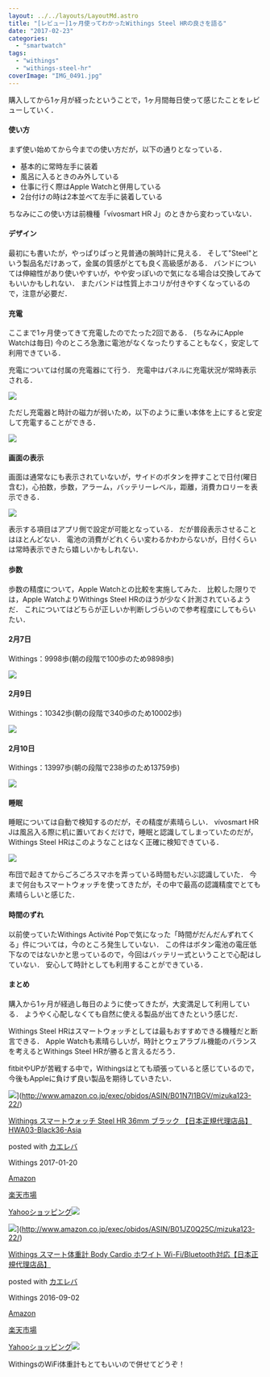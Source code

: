 ```yaml
---
layout: ../../layouts/LayoutMd.astro
title: "[レビュー]1ヶ月使ってわかったWithings Steel HRの良さを語る"
date: "2017-02-23"
categories: 
  - "smartwatch"
tags: 
  - "withings"
  - "withings-steel-hr"
coverImage: "IMG_0491.jpg"
---
```


購入してから1ヶ月が経ったということで，1ヶ月間毎日使って感じたことをレビューしていく．

#### 使い方

まず使い始めてから今までの使い方だが，以下の通りとなっている．

- 基本的に常時左手に装着
- 風呂に入るときのみ外している
- 仕事に行く際はApple Watchと併用している
- 2台付けの時は2本並べて左手に装着している

ちなみにこの使い方は前機種「vívosmart HR J」のときから変わっていない．

#### デザイン

最初にも書いたが，やっぱりぱっと見普通の腕時計に見える． そして"Steel"という製品名だけあって，金属の質感がとても良く高級感がある． バンドについては伸縮性があり使いやすいが，やや安っぽいので気になる場合は交換してみてもいいかもしれない． またバンドは性質上ホコリが付きやすくなっているので，注意が必要だ．

#### 充電

ここまで1ヶ月使ってきて充電したのでたった2回である． (ちなみにApple Watchは毎日) 今のところ急激に電池がなくなったりすることもなく，安定して利用できている．

充電については付属の充電器にて行う． 充電中はパネルに充電状況が常時表示される．

![](/archive/images/IMG_0491.jpg)

ただし充電器と時計の磁力が弱いため，以下のように重い本体を上にすると安定して充電することができる．

![](/archive/images/IMG_0492.jpg)

#### 画面の表示

画面は通常なにも表示されていないが，サイドのボタンを押すことで日付(曜日含む)，心拍数，歩数，アラーム，バッテリーレベル，距離，消費カロリーを表示できる．

![](/archive/images/IMG_4975.PNG)

表示する項目はアプリ側で設定が可能となっている． だが普段表示させることはほとんどない． 電池の消費がどれくらい変わるかわからないが，日付くらいは常時表示できたら嬉しいかもしれない．

#### 歩数

歩数の精度について，Apple Watchとの比較を実施してみた． 比較した限りでは，Apple WatchよりWithings Steel HRのほうが少なく計測されているようだ． これについてはどちらが正しいか判断しづらいので参考程度にしてもらいたい．

#### 2月7日

Withings：9998歩(朝の段階で100歩のため9898歩)

![](/archive/images/IMG_4912.PNG)

#### 2月9日

Withings：10342歩(朝の段階で340歩のため10002歩)

![](/archive/images/IMG_4919.PNG)

#### 2月10日

Withings：13997歩(朝の段階で238歩のため13759歩)

![](/archive/images/IMG_4924.PNG)

#### 睡眠

睡眠については自動で検知するのだが，その精度が素晴らしい． vívosmart HR Jは風呂入る際に机に置いておくだけで，睡眠と認識してしまっていたのだが，Withings Steel HRはこのようなことはなく正確に検知できている．

![](/archive/images/IMG_4976.PNG)

布団で起きてからごろごろスマホを弄っている時間もだいぶ認識していた． 今まで何台もスマートウォッチを使ってきたが，その中で最高の認識精度でとても素晴らしいと感じた．

#### 時間のずれ

以前使っていたWithings Activité Popで気になった「時間がだんだんずれてくる」件については，今のところ発生していない． この件はボタン電池の電圧低下なのではないかと思っているので，今回はバッテリー式ということで心配はしていない． 安心して時計としても利用することができている．

#### まとめ

購入から1ヶ月が経過し毎日のように使ってきたが，大変満足して利用している． ようやく心配しなくても自然に使える製品が出てきたという感じだ．

Withings Steel HRはスマートウォッチとしては最もおすすめできる機種だと断言できる． Apple Watchも素晴らしいが，時計とウェアラブル機能のバランスを考えるとWithings Steel HRが勝ると言えるだろう．

fitbitやUPが苦戦する中で，Withingsはとても頑張っていると感じているので，今後もAppleに負けず良い製品を期待していきたい．

![](/archive/images/51eWzQA6CiL._SL160_.jpg)](http://www.amazon.co.jp/exec/obidos/ASIN/B01N7I1BGV/mizuka123-22/)

[Withings スマートウォッチ Steel HR 36mm ブラック 【日本正規代理店品】 HWA03-Black36-Asia](http://www.amazon.co.jp/exec/obidos/ASIN/B01N7I1BGV/mizuka123-22/)

posted with [カエレバ](http://kaereba.com)

Withings 2017-01-20

[Amazon](http://www.amazon.co.jp/gp/search?keywords=Withings%20%E3%82%B9%E3%83%9E%E3%83%BC%E3%83%88%E3%82%A6%E3%82%A9%E3%83%83%E3%83%81%20Steel%20HR%2036mm%20%E3%83%96%E3%83%A9%E3%83%83%E3%82%AF%20%E3%80%90%E6%97%A5%E6%9C%AC%E6%AD%A3%E8%A6%8F%E4%BB%A3%E7%90%86%E5%BA%97%E5%93%81%E3%80%91%20HWA03-Black36-Asia&__mk_ja_JP=%E3%82%AB%E3%82%BF%E3%82%AB%E3%83%8A&tag=mizuka123-22)

[楽天市場](https://hb.afl.rakuten.co.jp/hgc/032b53ee.4b34c5ee.0f4a541e.f440145e/?pc=http%3A%2F%2Fsearch.rakuten.co.jp%2Fsearch%2Fmall%2FWithings%2520%25E3%2582%25B9%25E3%2583%259E%25E3%2583%25BC%25E3%2583%2588%25E3%2582%25A6%25E3%2582%25A9%25E3%2583%2583%25E3%2583%2581%2520Steel%2520HR%252036mm%2520%25E3%2583%2596%25E3%2583%25A9%25E3%2583%2583%25E3%2582%25AF%2520%25E3%2580%2590%25E6%2597%25A5%25E6%259C%25AC%25E6%25AD%25A3%25E8%25A6%258F%25E4%25BB%25A3%25E7%2590%2586%25E5%25BA%2597%25E5%2593%2581%25E3%2580%2591%2520HWA03-Black36-Asia%2F-%2Ff.1-p.1-s.1-sf.0-st.A-v.2%3Fx%3D0%26scid%3Daf_ich_link_urltxt%26m%3Dhttp%3A%2F%2Fm.rakuten.co.jp%2F)

[Yahooショッピング![](//ad.jp.ap.valuecommerce.com/servlet/gifbanner?sid=3066752&pid=881990642)](//ck.jp.ap.valuecommerce.com/servlet/referral?sid=3066752&pid=881990642&vc_url=http%3A%2F%2Fsearch.shopping.yahoo.co.jp%2Fsearch%3Fp%3DWithings%2520%25E3%2582%25B9%25E3%2583%259E%25E3%2583%25BC%25E3%2583%2588%25E3%2582%25A6%25E3%2582%25A9%25E3%2583%2583%25E3%2583%2581%2520Steel%2520HR%252036mm%2520%25E3%2583%2596%25E3%2583%25A9%25E3%2583%2583%25E3%2582%25AF%2520%25E3%2580%2590%25E6%2597%25A5%25E6%259C%25AC%25E6%25AD%25A3%25E8%25A6%258F%25E4%25BB%25A3%25E7%2590%2586%25E5%25BA%2597%25E5%2593%2581%25E3%2580%2591%2520HWA03-Black36-Asia&vcptn=kaereba)

![](/archive/images/31WJPgqe%2BLL._SL160_.jpg)](http://www.amazon.co.jp/exec/obidos/ASIN/B01JZ0Q25C/mizuka123-22/)

[Withings スマート体重計 Body Cardio ホワイト Wi-Fi/Bluetooth対応【日本正規代理店品】](http://www.amazon.co.jp/exec/obidos/ASIN/B01JZ0Q25C/mizuka123-22/)

posted with [カエレバ](http://kaereba.com)

Withings 2016-09-02

[Amazon](http://www.amazon.co.jp/gp/search?keywords=Withings%20%E3%82%B9%E3%83%9E%E3%83%BC%E3%83%88%E4%BD%93%E9%87%8D%E8%A8%88%20Body%20Cardio%20%E3%83%9B%E3%83%AF%E3%82%A4%E3%83%88%20Wi-Fi%2FBluetooth%E5%AF%BE%E5%BF%9C%E3%80%90%E6%97%A5%E6%9C%AC%E6%AD%A3%E8%A6%8F%E4%BB%A3%E7%90%86%E5%BA%97%E5%93%81%E3%80%91&__mk_ja_JP=%E3%82%AB%E3%82%BF%E3%82%AB%E3%83%8A&tag=mizuka123-22)

[楽天市場](https://hb.afl.rakuten.co.jp/hgc/032b53ee.4b34c5ee.0f4a541e.f440145e/?pc=http%3A%2F%2Fsearch.rakuten.co.jp%2Fsearch%2Fmall%2FWithings%2520%25E3%2582%25B9%25E3%2583%259E%25E3%2583%25BC%25E3%2583%2588%25E4%25BD%2593%25E9%2587%258D%25E8%25A8%2588%2520Body%2520Cardio%2520%25E3%2583%259B%25E3%2583%25AF%25E3%2582%25A4%25E3%2583%2588%2520Wi-Fi%252FBluetooth%25E5%25AF%25BE%25E5%25BF%259C%25E3%2580%2590%25E6%2597%25A5%25E6%259C%25AC%25E6%25AD%25A3%25E8%25A6%258F%25E4%25BB%25A3%25E7%2590%2586%25E5%25BA%2597%25E5%2593%2581%25E3%2580%2591%2F-%2Ff.1-p.1-s.1-sf.0-st.A-v.2%3Fx%3D0%26scid%3Daf_ich_link_urltxt%26m%3Dhttp%3A%2F%2Fm.rakuten.co.jp%2F)

[Yahooショッピング![](//ad.jp.ap.valuecommerce.com/servlet/gifbanner?sid=3066752&pid=881990642)](//ck.jp.ap.valuecommerce.com/servlet/referral?sid=3066752&pid=881990642&vc_url=http%3A%2F%2Fsearch.shopping.yahoo.co.jp%2Fsearch%3Fp%3DWithings%2520%25E3%2582%25B9%25E3%2583%259E%25E3%2583%25BC%25E3%2583%2588%25E4%25BD%2593%25E9%2587%258D%25E8%25A8%2588%2520Body%2520Cardio%2520%25E3%2583%259B%25E3%2583%25AF%25E3%2582%25A4%25E3%2583%2588%2520Wi-Fi%252FBluetooth%25E5%25AF%25BE%25E5%25BF%259C%25E3%2580%2590%25E6%2597%25A5%25E6%259C%25AC%25E6%25AD%25A3%25E8%25A6%258F%25E4%25BB%25A3%25E7%2590%2586%25E5%25BA%2597%25E5%2593%2581%25E3%2580%2591&vcptn=kaereba)

WithingsのWiFi体重計もとてもいいので併せてどうぞ！
